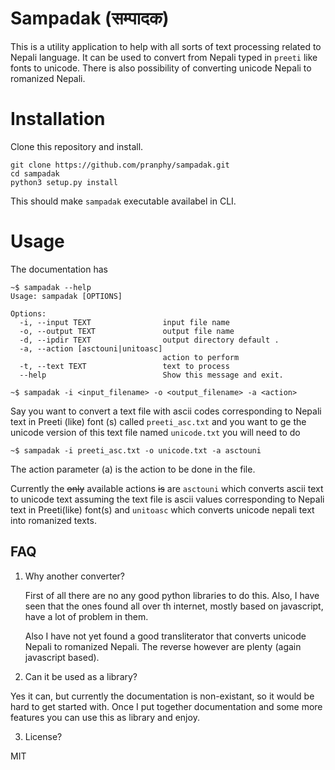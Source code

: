 # Sampadak (सम्पादक) 
This is a utility application to help with all sorts of text processing related to Nepali language. It can be used to convert from Nepali typed in `preeti` like fonts to unicode.  There is also possibility of converting unicode Nepali to romanized Nepali.





# Installation 
Clone this repository and install.
```
git clone https://github.com/pranphy/sampadak.git
cd sampadak
python3 setup.py install
```
This should make `sampadak` executable availabel in CLI.



# Usage 
The documentation has
```
~$ sampadak --help
Usage: sampadak [OPTIONS]

Options:
  -i, --input TEXT                input file name
  -o, --output TEXT               output file name
  -d, --ipdir TEXT                output directory default .
  -a, --action [asctouni|unitoasc]
                                  action to perform
  -t, --text TEXT                 text to process
  --help                          Show this message and exit.
```


```
~$ sampadak -i <input_filename> -o <output_filename> -a <action>
```

Say you want to convert a text file with ascii codes corresponding to Nepali text in Preeti (like) font (s) called `preeti_asc.txt` and you want to ge the unicode version of this text file named `unicode.txt` you will need to do

```
~$ sampadak -i preeti_asc.txt -o unicode.txt -a asctouni
```

The action parameter (a) is the action to be done in the file.

Currently the ~~only~~ available actions ~~is~~ are `asctouni` which converts ascii text to unicode text assuming the text file is ascii values corresponding to Nepali text in Preeti(like) font(s) and `unitoasc` which converts unicode nepali text into romanized texts.

## FAQ

1. Why another converter?

    First of all there are no any good python libraries to do this. Also, I have seen that the ones found all over th internet, mostly based on javascript, have a lot of problem in them. 
    
    Also I have not yet found a good transliterator that converts unicode Nepali to romanized Nepali. The reverse however are plenty (again javascript based).
    
2. Can it be used as a library?

Yes it can, but currently the documentation is non-existant, so it would be hard to get started with. Once I put together documentation and some more features you can use this as library and enjoy.

3. License?

MIT

